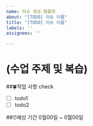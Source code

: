 ```yaml
---
name: 이슈 생성 템플릿
about: "[TODO] 이슈 이름"
title: "[TODO] 이슈 이름"
labels: ''
assignees: ''

---
```


# (수업 주제 및 복습)

##🍀작업 사항 check
- [ ] todo1
- [ ] todo2

##⏰예상 기간
0월00일 ~ 0월00일
